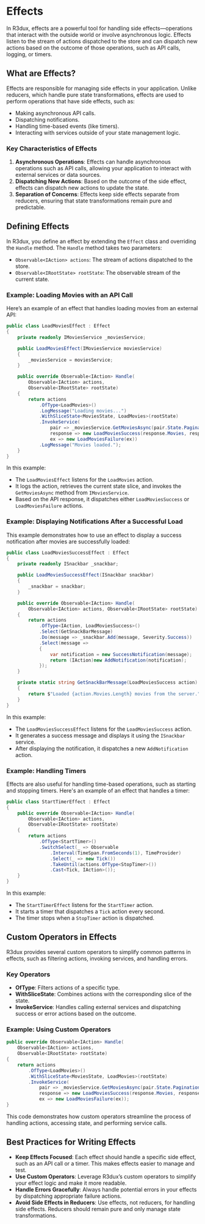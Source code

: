 # Effects

In R3dux, effects are a powerful tool for handling side effects—operations that interact with the outside world or involve asynchronous logic. Effects listen to the stream of actions dispatched to the store and can dispatch new actions based on the outcome of those operations, such as API calls, logging, or timers.

## What are Effects?

Effects are responsible for managing side effects in your application. Unlike reducers, which handle pure state transformations, effects are used to perform operations that have side effects, such as:
- Making asynchronous API calls.
- Dispatching notifications.
- Handling time-based events (like timers).
- Interacting with services outside of your state management logic.

### Key Characteristics of Effects

1. **Asynchronous Operations**: Effects can handle asynchronous operations such as API calls, allowing your application to interact with external services or data sources.
2. **Dispatching New Actions**: Based on the outcome of the side effect, effects can dispatch new actions to update the state.
3. **Separation of Concerns**: Effects keep side effects separate from reducers, ensuring that state transformations remain pure and predictable.

## Defining Effects

In R3dux, you define an effect by extending the `Effect` class and overriding the `Handle` method. The `Handle` method takes two parameters:
- `Observable<IAction> actions`: The stream of actions dispatched to the store.
- `Observable<IRootState> rootState`: The observable stream of the current state.

### Example: Loading Movies with an API Call

Here’s an example of an effect that handles loading movies from an external API:

```csharp
public class LoadMoviesEffect : Effect
{
    private readonly IMoviesService _moviesService;

    public LoadMoviesEffect(IMoviesService moviesService)
    {
        _moviesService = moviesService;
    }

    public override Observable<IAction> Handle(
        Observable<IAction> actions,
        Observable<IRootState> rootState)
    {
        return actions
            .OfType<LoadMovies>()
            .LogMessage("Loading movies...")
            .WithSliceState<MoviesState, LoadMovies>(rootState)
            .InvokeService(
                pair => _moviesService.GetMoviesAsync(pair.State.Pagination.CurrentPage, 5),
                response => new LoadMoviesSuccess(response.Movies, response.TotalItems),
                ex => new LoadMoviesFailure(ex))
            .LogMessage("Movies loaded.");
    }
}
```

In this example:
- The `LoadMoviesEffect` listens for the `LoadMovies` action.
- It logs the action, retrieves the current state slice, and invokes the `GetMoviesAsync` method from `IMoviesService`.
- Based on the API response, it dispatches either `LoadMoviesSuccess` or `LoadMoviesFailure` actions.

### Example: Displaying Notifications After a Successful Load

This example demonstrates how to use an effect to display a success notification after movies are successfully loaded:

```csharp
public class LoadMoviesSuccessEffect : Effect
{
    private readonly ISnackbar _snackbar;

    public LoadMoviesSuccessEffect(ISnackbar snackbar)
    {
        _snackbar = snackbar;
    }

    public override Observable<IAction> Handle(
        Observable<IAction> actions, Observable<IRootState> rootState)
    {
        return actions
            .OfType<IAction, LoadMoviesSuccess>()
            .Select(GetSnackBarMessage)
            .Do(message => _snackbar.Add(message, Severity.Success))
            .Select(message =>
            {
                var notification = new SuccessNotification(message);
                return (IAction)new AddNotification(notification);
            });
    }

    private static string GetSnackBarMessage(LoadMoviesSuccess action)
    {
        return $"Loaded {action.Movies.Length} movies from the server.";
    }
}
```

In this example:
- The `LoadMoviesSuccessEffect` listens for the `LoadMoviesSuccess` action.
- It generates a success message and displays it using the `ISnackbar` service.
- After displaying the notification, it dispatches a new `AddNotification` action.

### Example: Handling Timers

Effects are also useful for handling time-based operations, such as starting and stopping timers. Here's an example of an effect that handles a timer:

```csharp
public class StartTimerEffect : Effect
{
    public override Observable<IAction> Handle(
        Observable<IAction> actions,
        Observable<IRootState> rootState)
    {
        return actions
            .OfType<StartTimer>()
            .SwitchSelect(_ => Observable
                .Interval(TimeSpan.FromSeconds(1), TimeProvider)
                .Select(_ => new Tick())
                .TakeUntil(actions.OfType<StopTimer>())
                .Cast<Tick, IAction>());
    }
}
```

In this example:
- The `StartTimerEffect` listens for the `StartTimer` action.
- It starts a timer that dispatches a `Tick` action every second.
- The timer stops when a `StopTimer` action is dispatched.

## Custom Operators in Effects

R3dux provides several custom operators to simplify common patterns in effects, such as filtering actions, invoking services, and handling errors.

### Key Operators

- **OfType**: Filters actions of a specific type.
- **WithSliceState**: Combines actions with the corresponding slice of the state.
- **InvokeService**: Handles calling external services and dispatching success or error actions based on the outcome.

### Example: Using Custom Operators

```csharp
public override Observable<IAction> Handle(
    Observable<IAction> actions,
    Observable<IRootState> rootState)
{
    return actions
        .OfType<LoadMovies>()
        .WithSliceState<MoviesState, LoadMovies>(rootState)
        .InvokeService(
            pair => _moviesService.GetMoviesAsync(pair.State.Pagination.CurrentPage, 5),
            response => new LoadMoviesSuccess(response.Movies, response.TotalItems),
            ex => new LoadMoviesFailure(ex));
}
```

This code demonstrates how custom operators streamline the process of handling actions, accessing state, and performing service calls.

## Best Practices for Writing Effects

- **Keep Effects Focused**: Each effect should handle a specific side effect, such as an API call or a timer. This makes effects easier to manage and test.
- **Use Custom Operators**: Leverage R3dux’s custom operators to simplify your effect logic and make it more readable.
- **Handle Errors Gracefully**: Always handle potential errors in your effects by dispatching appropriate failure actions.
- **Avoid Side Effects in Reducers**: Use effects, not reducers, for handling side effects. Reducers should remain pure and only manage state transformations.
